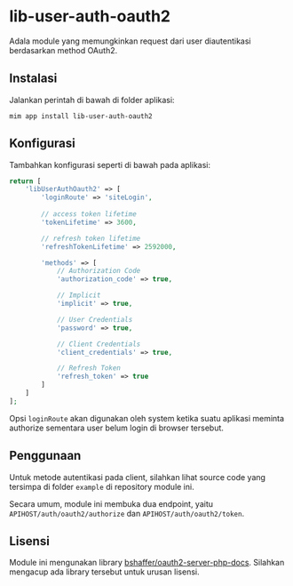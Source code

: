 # lib-user-auth-oauth2

Adala module yang memungkinkan request dari user diautentikasi berdasarkan method
OAuth2.

## Instalasi

Jalankan perintah di bawah di folder aplikasi:

```
mim app install lib-user-auth-oauth2
```

## Konfigurasi

Tambahkan konfigurasi seperti di bawah pada aplikasi:

```php
return [
    'libUserAuthOauth2' => [
        'loginRoute' => 'siteLogin',
        
        // access token lifetime
        'tokenLifetime' => 3600,

        // refresh token lifetime
        'refreshTokenLifetime' => 2592000,

        'methods' => [
            // Authorization Code
            'authorization_code' => true,

            // Implicit
            'implicit' => true,

            // User Credentials
            'password' => true,

            // Client Credentials
            'client_credentials' => true,

            // Refresh Token
            'refresh_token' => true
        ]
    ]
];
```

Opsi `loginRoute` akan digunakan oleh system ketika suatu aplikasi meminta authorize
sementara user belum login di browser tersebut.

## Penggunaan

Untuk metode autentikasi pada client, silahkan lihat source code yang tersimpa di folder
`example` di repository module ini.

Secara umum, module ini membuka dua endpoint, yaitu 
`APIHOST/auth/oauth2/authorize` dan `APIHOST/auth/oauth2/token`.

## Lisensi

Module ini mengunakan library [bshaffer/oauth2-server-php-docs](https://github.com/bshaffer/oauth2-server-php-docs).
Silahkan mengacup ada library tersebut untuk urusan lisensi.